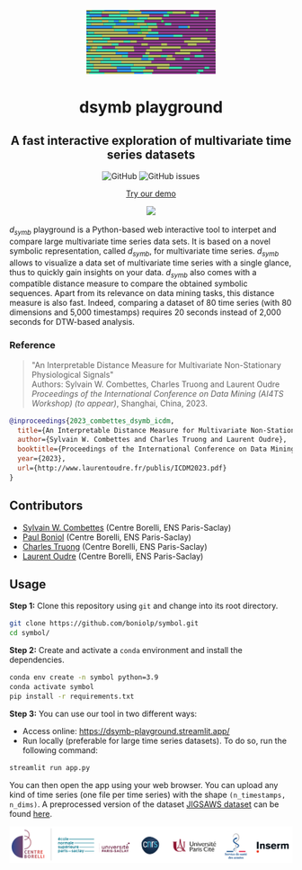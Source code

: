 <p align="center">
<img width="230" src="./figures/Symbol_logo.png"/>
</p>

<h1 align="center">dsymb playground</h1>
<h2 align="center">A fast interactive exploration of multivariate time series datasets</h2>

<div align="center">
<p>
<img alt="GitHub" src="https://img.shields.io/github/license/boniolp/dsymb-playground"> <img alt="GitHub issues" src="https://img.shields.io/github/issues/boniolp/dsymb-playground">
</p>
</div>

<p align="center"><a href="https://dsymb-playground.streamlit.app/">Try our demo</a></p>
<p align="center">
<img width="500" src="./figures/demo_capture.gif"/>
</p>

$d_{symb}$ playground is a Python-based web interactive tool to interpet and
compare large multivariate time series data sets.
It is based on a novel symbolic representation, called $d_{symb}$, for
multivariate time series.
$d_{symb}$ allows to visualize a data set of multivariate time series with
a single glance, thus to quickly gain insights on your data.
$d_{symb}$ also comes with a compatible distance measure to compare the
obtained symbolic sequences.
Apart from its relevance on data mining tasks, this distance measure is also
fast.
Indeed, comparing a dataset of 80 time series (with 80 dimensions
and 5,000 timestamps) requires 20 seconds instead of 2,000 seconds for DTW-based
analysis.

### Reference

> "An Interpretable Distance Measure for Multivariate Non-Stationary Physiological Signals"<br/>
> Authors: Sylvain W. Combettes, Charles Truong and Laurent Oudre<br/>
> _Proceedings of the International Conference on Data Mining (AI4TS Workshop) (to appear)_, Shanghai, China, 2023.<br/>

```bibtex
@inproceedings{2023_combettes_dsymb_icdm,
  title={An Interpretable Distance Measure for Multivariate Non-Stationary Physiological Signals},
  author={Sylvain W. Combettes and Charles Truong and Laurent Oudre},
  booktitle={Proceedings of the International Conference on Data Mining (AI4TS Workshop) (to appear)},
  year={2023},
  url={http://www.laurentoudre.fr/publis/ICDM2023.pdf}
}
```

## Contributors

* [Sylvain W. Combettes](https://sylvaincom.github.io/) (Centre Borelli, ENS Paris-Saclay)
* [Paul Boniol](https://boniolp.github.io/) (Centre Borelli, ENS Paris-Saclay)
* [Charles Truong](https://charles.doffy.net/) (Centre Borelli, ENS Paris-Saclay)
* [Laurent Oudre](http://www.laurentoudre.fr/) (Centre Borelli, ENS Paris-Saclay)


## Usage

**Step 1:** Clone this repository using `git` and change into its root directory.

```bash
git clone https://github.com/boniolp/symbol.git
cd symbol/
```

**Step 2:** Create and activate a `conda` environment and install the dependencies.

```bash
conda env create -n symbol python=3.9
conda activate symbol
pip install -r requirements.txt
```

**Step 3:** You can use our tool in two different ways: 

- Access online: https://dsymb-playground.streamlit.app/
- Run locally (preferable for large time series datasets). To do so, run the following command:

```bash
streamlit run app.py
```

You can then open the app using your web browser. You can upload any kind of time series (one file per time series) with the shape `(n_timestamps, n_dims)`.
A preprocessed version of the dataset [JIGSAWS dataset](https://cirl.lcsr.jhu.edu/research/hmm/datasets/jigsaws_release/) can be found [here](https://kiwi.cmla.ens-cachan.fr/index.php/s/ctEdTsz6sxPBxxX).

<p align="center">
<img width="700" src="./figures/cebo_logos.png"/>
</p>
